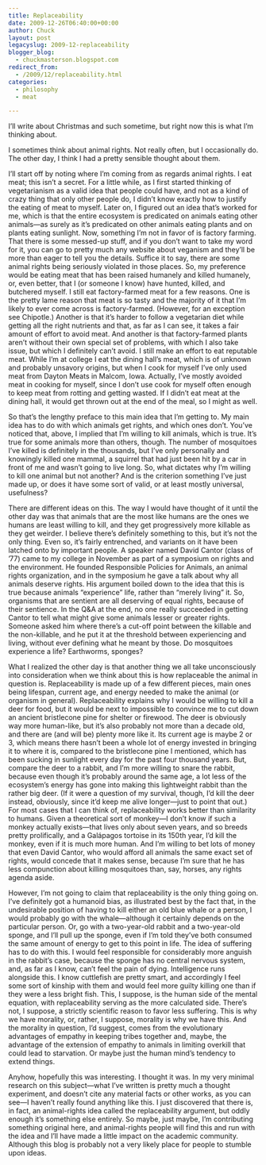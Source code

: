 ```yaml
---
title: Replaceability
date: 2009-12-26T06:40:00+00:00
author: Chuck
layout: post
legacyslug: 2009-12-replaceability
blogger_blog:
  - chuckmasterson.blogspot.com
redirect_from:
  - /2009/12/replaceability.html
categories:
  - philosophy
  - meat

---
```


I’ll write about Christmas and such sometime, but right now this is what I’m
thinking about.

I sometimes think about animal rights. Not really often, but I occasionally do.
The other day, I think I had a pretty sensible thought about them.

I’ll start off by noting where I’m coming from as regards animal rights. I eat
meat; this isn’t a secret. For a little while, as I first started thinking of
vegetarianism as a valid idea that people could have, and not as a kind of
crazy thing that only other people do, I didn’t know exactly how to justify the
eating of meat to myself. Later on, I figured out an idea that’s worked for me,
which is that the entire ecosystem is predicated on animals eating other
animals—as surely as it’s predicated on other animals eating plants and on
plants eating sunlight. Now, something I’m not in favor of is factory farming.
That there is some messed-up stuff, and if you don’t want to take my word for
it, you can go to pretty much any website about veganism and they’ll be more
than eager to tell you the details. Suffice it to say, there are some animal
rights being seriously violated in those places. So, my preference would be
eating meat that has been raised humanely and killed humanely, or, even better,
that I (or someone I know) have hunted, killed, and butchered myself. I still
eat factory-farmed meat for a few reasons. One is the pretty lame reason that
meat is so tasty and the majority of it that I’m likely to ever come across is
factory-farmed. (However, for an exception see Chipotle.) Another is that it’s
harder to follow a vegetarian diet while getting all the right nutrients and
that, as far as I can see, it takes a fair amount of effort to avoid meat. And
another is that factory-farmed plants aren’t without their own special set of
problems, with which I also take issue, but which I definitely can’t avoid. I
still make an effort to eat reputable meat. While I’m at college I eat the
dining hall’s meat, which is of unknown and probably unsavory origins, but when
I cook for myself I’ve only used meat from Dayton Meats in Malcom, Iowa.
Actually, I’ve mostly avoided meat in cooking for myself, since I don’t use
cook for myself often enough to keep meat from rotting and getting wasted. If I
didn’t eat meat at the dining hall, it would get thrown out at the end of the
meal, so I might as well.

So that’s the lengthy preface to this main idea that I’m getting to. My main
idea has to do with which animals get rights, and which ones don’t. You’ve
noticed that, above, I implied that I’m willing to kill animals, which is true.
It’s true for some animals more than others, though. The number of mosquitoes
I’ve killed is definitely in the thousands, but I’ve only personally and
knowingly killed one mammal, a squirrel that had just been hit by a car in
front of me and wasn’t going to live long. So, what dictates why I’m willing to
kill one animal but not another? And is the criterion something I’ve just made
up, or does it have some sort of valid, or at least mostly universal,
usefulness?

There are different ideas on this. The way I would have thought of it until the
other day was that animals that are the most like humans are the ones we humans
are least willing to kill, and they get progressively more killable as they get
weirder. I believe there’s definitely something to this, but it’s not the only
thing. Even so, it’s fairly entrenched, and variants on it have been latched
onto by important people. A speaker named David Cantor (class of ’77) came to
my college in November as part of a symposium on rights and the environment. He
founded Responsible Policies for Animals, an animal rights organization, and in
the symposium he gave a talk about why all animals deserve rights. His argument
boiled down to the idea that this is true because animals “experience” life,
rather than “merely living” it. So, organisms that are sentient are all
deserving of equal rights, because of their sentience. In the Q&A at the end,
no one really succeeded in getting Cantor to tell what might give some animals
lesser or greater rights. Someone asked him where there’s a cut-off point
between the killable and the non-killable, and he put it at the threshold
between experiencing and living, without ever defining what he meant by those.
Do mosquitoes experience a life? Earthworms, sponges?

What I realized the other day is that another thing we all take unconsciously
into consideration when we think about this is how replaceable the animal in
question is. Replaceability is made up of a few different pieces, main ones
being lifespan, current age, and energy needed to make the animal (or organism
in general). Replaceability explains why I would be willing to kill a deer for
food, but it would be next to impossible to convince me to cut down an ancient
bristlecone pine for shelter or firewood. The deer is obviously way more
human-like, but it’s also probably not more than a decade old, and there are
(and will be) plenty more like it. Its current age is maybe 2 or 3, which means
there hasn’t been a whole lot of energy invested in bringing it to where it is,
compared to the bristlecone pine I mentioned, which has been sucking in
sunlight every day for the past four thousand years. But, compare the deer to a
rabbit, and I’m more willing to snare the rabbit, because even though it’s
probably around the same age, a lot less of the ecosystem’s energy has gone
into making this lightweight rabbit than the rather big deer. (If it were a
question of my survival, though, I’d kill the deer instead, obviously, since
it’d keep me alive longer—just to point that out.) For most cases that I can
think of, replaceability works better than similarity to humans. Given a
theoretical sort of monkey—I don’t know if such a monkey actually exists—that
lives only about seven years, and so breeds pretty prolifically, and a
Galápagos tortoise in its 150th year, I’d kill the monkey, even if it is much
more human. And I’m willing to bet lots of money that even David Cantor, who
would afford all animals the same exact set of rights, would concede that it
makes sense, because I’m sure that he has less compunction about killing
mosquitoes than, say, horses, any rights agenda aside.

However, I’m not going to claim that replaceability is the only thing going on.
I’ve definitely got a humanoid bias, as illustrated best by the fact that, in
the undesirable position of having to kill either an old blue whale or a
person, I would probably go with the whale—although it certainly depends on the
particular person. Or, go with a two-year-old rabbit and a two-year-old sponge,
and I’ll pull up the sponge, even if I’m told they’ve both consumed the same
amount of energy to get to this point in life. The idea of suffering has to do
with this. I would feel responsible for considerably more anguish in the
rabbit’s case, because the sponge has no central nervous system, and, as far as
I know, can’t feel the pain of dying. Intelligence runs alongside this. I know
cuttlefish are pretty smart, and accordingly I feel some sort of kinship with
them and would feel more guilty killing one than if they were a less bright
fish. This, I suppose, is the human side of the mental equation, with
replaceability serving as the more calculated side. There’s not, I suppose, a
strictly scientific reason to favor less suffering. This is why we have
morality, or, rather, I suppose, morality is why we have this. And the morality
in question, I’d suggest, comes from the evolutionary advantages of empathy in
keeping tribes together and, maybe, the advantage of the extension of empathy
to animals in limiting overkill that could lead to starvation. Or maybe just
the human mind’s tendency to extend things.

Anyhow, hopefully this was interesting. I thought it was. In my very minimal
research on this subject—what I’ve written is pretty much a thought experiment,
and doesn’t cite any material facts or other works, as you can see—I haven’t
really found anything like this. I just discovered that there is, in fact, an
animal-rights idea called the replaceability argument, but oddly enough it’s
something else entirely. So maybe, just maybe, I’m contributing something
original here, and animal-rights people will find this and run with the idea
and I’ll have made a little impact on the academic community. Although this
blog is probably not a very likely place for people to stumble upon ideas.



